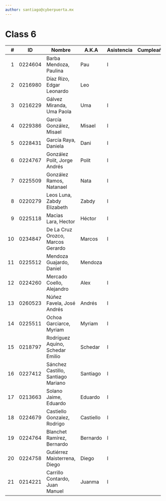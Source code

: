 ```yaml
---
author: santiago@cyberpuerta.mx
---
```

Class 6
=======

|  # | ID      | Nombre                             | A.K.A     | Asistencia | Cumpleaños |
|---:|---------|------------------------------------|-----------|------------|------------|
|  1 | 0224604 | Barba Mendoza, Paulina             | Pau       | l          |            |
|  2 | 0216980 | Díaz Rizo, Edgar Leonardo          | Leo       |            |            | 
|  3 | 0216229 | Gálvez Miranda, Uma Paola          | Uma       | l          |            | 
|  4 | 0229386 | García González, Misael            | Misael    | l          |            |
|  5 | 0228431 | García Raya, Daniela               | Dani      | l          |            |
|  6 | 0224767 | González Polit, Jorge Andrés       | Polit     | l          |            | 
|  7 | 0225509 | González Ramos, Natanael           | Nata      | l          |            | 
|  8 | 0220279 | Leos Luna, Zabdy Elizabeth         | Zabdy     | l          |            |
|  9 | 0225118 | Macias Lara, Hector                | Héctor    | l          |            |
| 10 | 0234847 | De La Cruz Orozco, Marcos Gerardo  | Marcos    | l          |            |
| 11 | 0225512 | Mendoza Guajardo, Daniel           | Mendoza   |            |            |
| 12 | 0224260 | Mercado Coello, Alejandro          | Alex      | l          |            | 
| 13 | 0260523 | Núñez Favela, José Andrés          | Andrés    | l          |            |
| 14 | 0225511 | Ochoa Garciarce, Myriam            | Myriam    | l          |            | 
| 15 | 0218797 | Rodríguez Aquino, Schedar Emilio   | Schedar   | l          |            | 
| 16 | 0227412 | Sánchez Castillo, Santiago Mariano | Santiago  | l          |            |
| 17 | 0213663 | Solano Jaime, Eduardo              | Eduardo   | l          |            |
| 18 | 0224679 | Castiello Gonzalez, Rodrigo        | Castiello | l          |            |
| 19 | 0224764 | Blanchet Ramírez, Bernardo         | Bernardo  | l          |            |
| 20 | 0224758 | Gutiérrez Maisterrena, Diego       | Diego     | l          |            |
| 21 | 0214221 | Carrillo Contardo, Juan Manuel     | Juanma    | l          |            |
